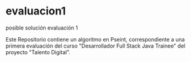 # evaluacion1
posible solución evaluación 1

Este Repositorio contiene un algoritmo en Pseint, correspondiente a una primera evaluación del curso "Desarrollador Full Stack Java Trainee" del proyecto "Talento Digital".
